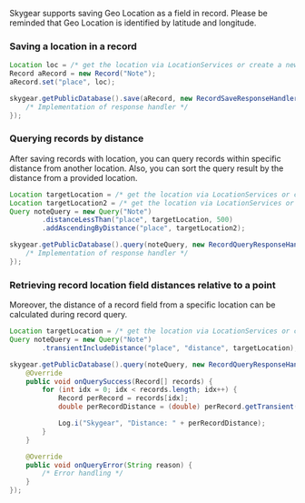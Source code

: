 Skygear supports saving Geo Location as a field in record. Please be reminded
that Geo Location is identified by latitude and longitude.

### Saving a location in a record

```java
Location loc = /* get the location via LocationServices or create a new one */
Record aRecord = new Record("Note");
aRecord.set("place", loc);

skygear.getPublicDatabase().save(aRecord, new RecordSaveResponseHandler(){
    /* Implementation of response handler */
});
```

### Querying records by distance

After saving records with location, you can query records within specific
distance from another location. Also, you can sort the query result by the
distance from a provided location.

```java
Location targetLocation = /* get the location via LocationServices or create a new one */
Location targetLocation2 = /* get the location via LocationServices or create a new one */
Query noteQuery = new Query("Note")
        .distanceLessThan("place", targetLocation, 500)
        .addAscendingByDistance("place", targetLocation2);

skygear.getPublicDatabase().query(noteQuery, new RecordQueryResponseHandler() {
    /* Implementation of response handler */
});
```

### Retrieving record location field distances relative to a point

Moreover, the distance of a record field from a specific location can be
calculated during record query.

```java
Location targetLocation = /* get the location via LocationServices or create a new one */
Query noteQuery = new Query("Note")
        .transientIncludeDistance("place", "distance", targetLocation);

skygear.getPublicDatabase().query(noteQuery, new RecordQueryResponseHandler() {
    @Override
    public void onQuerySuccess(Record[] records) {
        for (int idx = 0; idx < records.length; idx++) {
            Record perRecord = records[idx];
            double perRecordDistance = (double) perRecord.getTransient().get("distance");

            Log.i("Skygear", "Distance: " + perRecordDistance);
        }
    }

    @Override
    public void onQueryError(String reason) {
        /* Error handling */
    }
});
```
